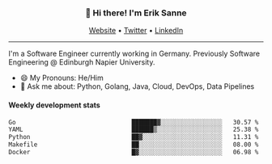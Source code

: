 <h3 align="center">👋 Hi there! I'm Erik Sanne</h3>
<p align="center">
  <a href="https://eriksanne.com">Website</a> •
  <a href="https://twitter.com/ErikKonradSanne">Twitter</a> •
  <a href="https://www.linkedin.com/in/eriksanne/">LinkedIn</a>
</p>

---
I'm a Software Engineer currently working in Germany. Previously Software Engineering @ Edinburgh Napier University.

- 😄 My Pronouns: He/Him
- 💬 Ask me about: Python, Golang, Java, Cloud, DevOps, Data Pipelines

<h4>Weekly development stats</h4>
<!--START_SECTION:waka-->

```txt
Go                                ███████▓░░░░░░░░░░░░░░░░░   30.57 %
YAML                              ██████▒░░░░░░░░░░░░░░░░░░   25.38 %
Python                            ██▓░░░░░░░░░░░░░░░░░░░░░░   11.31 %
Makefile                          ██░░░░░░░░░░░░░░░░░░░░░░░   08.00 %
Docker                            █▓░░░░░░░░░░░░░░░░░░░░░░░   06.98 %
```

<!--END_SECTION:waka-->
